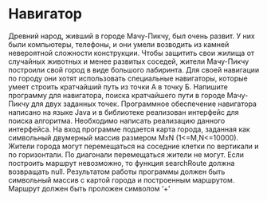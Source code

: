 # Навигатор
Древний народ, живший в городе Мачу-Пикчу, был очень развит. У них были компьютеры, телефоны, и они умели возводить из камней невероятной сложности конструкции. Чтобы защитить свои жилища от случайных животных и менее развитых соседей, жители Мачу-Пикчу построили свой город в виде большого лабиринта. Для своей навигации по городу они хотят использовать специальные навигаторы, которые умеет строить кратчайший путь из точки А в точку Б.
Напишите программу для навигатора, поиска кратчайшего пути в городе Мачу-Пикчу для двух заданных точек. Программное обеспечение навигатора написано на языке Java и в библиотеке реализован интерфейс для поиска алгоритма.
Необходимо написать реализацию данного интерфейса. На вход программе подается карта города, заданная как символьный двумерный массив размером MxN (1<=M,N<=10000).
Жители города могут перемещаться на соседние клетки по вертикали и по горизонтали. По диагонали перемещаться жители не могут. Если построить маршрут невозможно, то функция searchRoute должна возвращать null.
Результатом работы программы должен быть символьный массив с картой города и построенным маршрутом. Маршрут должен быть проложен символом ‘+’
